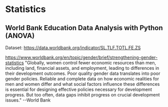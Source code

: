 # Statistics


##   World Bank Education Data Analysis with Python (ANOVA)

Dataset: https://data.worldbank.org/indicator/SL.TLF.TOTL.FE.ZS


https://www.worldbank.org/en/topic/gender/brief/strengthening-gender-statistics
"Globally, women control fewer economic resources than men, including land, financial assets, and employment, leading to differences in their development outcomes. Poor quality gender data translates into poor gender policies. Reliable and complete data on how economic realities for men and women differ and what social factors influence these differences is essential for designing effective policies necessary for development progress. But too often, data gaps inhibit progress on crucial development issues." --World Bank  
